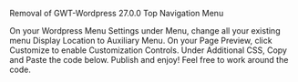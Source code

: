 Removal of GWT-Wordpress 27.0.0 Top Navigation Menu

On your Wordpress Menu Settings under Menu, change all your existing menu Display Location to Auxiliary Menu.
On your Page Preview, click Customize to enable Customization Controls.
Under Additional CSS, Copy and Paste the code below.
Publish and enjoy! Feel free to work around the code.
